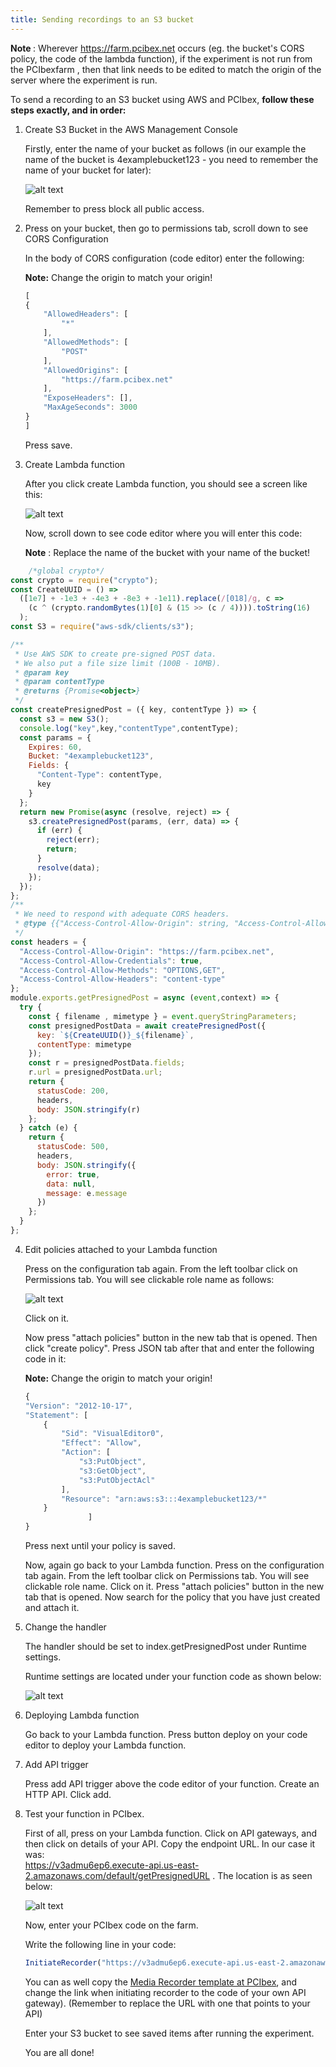 ```yaml
---
title: Sending recordings to an S3 bucket
---
```


<b> Note </b> : Wherever https://farm.pcibex.net occurs (eg. the bucket's CORS policy, the code of the lambda function), if the experiment is not run from the PCIbexfarm , then that link needs to be edited to match the origin of the server where the experiment is run.
    
To send a recording to an S3 bucket using AWS and PCIbex, <b> follow these steps exactly, and in order:</b>

1. Create S3 Bucket in the AWS Management Console

     Firstly, enter the name of your bucket as follows (in our example the name of the bucket is 4examplebucket123 - you need to remember the name of your bucket for later):
     
     ![alt text]({{site.baseurl}}/assets/images/amazon1.png)
     
     Remember to press block all public access. 

2. Press on your bucket, then go to permissions tab, scroll down to see CORS Configuration

    In the body of CORS configuration (code editor) enter the following:
    
    <b>Note:</b> Change the origin to match your origin!
    
    ```javascript
    [
    {
        "AllowedHeaders": [
            "*"
        ],
        "AllowedMethods": [
            "POST"
        ],
        "AllowedOrigins": [
            "https://farm.pcibex.net"
        ],
        "ExposeHeaders": [],
        "MaxAgeSeconds": 3000
    }
    ]
     ```
    
    Press save. 

3. Create Lambda function
  
   After you click create Lambda function, you should see a screen like this:

   ![alt text]({{site.baseurl}}/assets/images/amazon2.png)

   Now, scroll down to see code editor where you will enter this code:
   
   <b>Note</b> : Replace the name of the bucket with your name of the bucket!
   
```javascript
    /*global crypto*/
const crypto = require("crypto");
const CreateUUID = () =>
  ([1e7] + -1e3 + -4e3 + -8e3 + -1e11).replace(/[018]/g, c =>
    (c ^ (crypto.randomBytes(1)[0] & (15 >> (c / 4)))).toString(16)
  );
const S3 = require("aws-sdk/clients/s3");

/**
 * Use AWS SDK to create pre-signed POST data.
 * We also put a file size limit (100B - 10MB).
 * @param key
 * @param contentType
 * @returns {Promise<object>}
 */
const createPresignedPost = ({ key, contentType }) => {
  const s3 = new S3();
  console.log("key",key,"contentType",contentType);
  const params = {
    Expires: 60,
    Bucket: "4examplebucket123",
    Fields: {
      "Content-Type": contentType,
      key
    }
  };
  return new Promise(async (resolve, reject) => {
    s3.createPresignedPost(params, (err, data) => {
      if (err) {
        reject(err);
        return;
      }
      resolve(data);
    });
  });
};
/**
 * We need to respond with adequate CORS headers.
 * @type {{"Access-Control-Allow-Origin": string, "Access-Control-Allow-Credentials": boolean}}
 */
const headers = {
  "Access-Control-Allow-Origin": "https://farm.pcibex.net",
  "Access-Control-Allow-Credentials": true,
  "Access-Control-Allow-Methods": "OPTIONS,GET",
  "Access-Control-Allow-Headers": "content-type"
};
module.exports.getPresignedPost = async (event,context) => {
  try {
    const { filename , mimetype } = event.queryStringParameters;
    const presignedPostData = await createPresignedPost({
      key: `${CreateUUID()}_${filename}`,
      contentType: mimetype
    });
    const r = presignedPostData.fields;
    r.url = presignedPostData.url;
    return {
      statusCode: 200,
      headers,
      body: JSON.stringify(r)
    };
  } catch (e) {
    return {
      statusCode: 500,
      headers,
      body: JSON.stringify({
        error: true,
        data: null,
        message: e.message
      })
    };
  }
};
```

   
4. Edit policies attached to your Lambda function

   Press on the configuration tab again. From the left toolbar click on Permissions tab. You will see clickable role name as follows:
   
   ![alt text]({{site.baseurl}}/assets/images/amazon4.png)

    Click on it.
    
    Now press "attach policies" button in the new tab that is opened. Then click "create policy". Press JSON tab after that and enter the following code in it:
    
    <b>Note:</b> Change the origin to match your origin!

    
    ```javascript
    {
    "Version": "2012-10-17",
    "Statement": [
        {
            "Sid": "VisualEditor0",
            "Effect": "Allow",
            "Action": [
                "s3:PutObject",
                "s3:GetObject",
                "s3:PutObjectAcl"
            ],
            "Resource": "arn:aws:s3:::4examplebucket123/*"
        }
                  ]   
    }
    ```
    
    Press next until your policy is saved. 
    
    Now, again go back to your Lambda function.  Press on the configuration tab again. From the left toolbar click on Permissions tab. You will see clickable role name. Click on it. Press "attach policies" button in the new tab that is opened. Now search for the policy that you have just created and attach it.
    
5. Change the handler

   The handler should be set to index.getPresignedPost under Runtime settings.
   
   Runtime settings are located under your function code as shown below: 
   
   ![alt text]({{site.baseurl}}/assets/images/amazon3.png)
   
6. Deploying Lambda function

   Go back to your Lambda function. Press button deploy on your code editor to deploy your Lambda function. 

7. Add API trigger

   Press add API trigger above the code editor of your function. Create an HTTP API. Click add.
   
8. Test your function in PCIbex.

   First of all, press on your Lambda function. Click on API gateways, and then click on details of your API. Copy the endpoint URL. In our case it was:          
   https://v3admu6ep6.execute-api.us-east-2.amazonaws.com/default/getPresignedURL . The location is as seen below:
   
   ![alt text]({{site.baseurl}}/assets/images/amazon5.png)
   
   Now, enter your PCIbex code on the farm. 
   
   Write the following line in your code:
   
   ```javascript
   InitiateRecorder("https://v3admu6ep6.execute-api.us-east-2.amazonaws.com/default/getPresignedURL").label("init")
   ```
   You can as well copy the [Media Recorder template at PCIbex](https://farm.pcibex.net/experiments/yyPfNP/edit), and change the link when initiating recorder to 
   the code of your own API gateway).
   (Remember to replace the URL with one that points to your API)
   
   Enter your S3 bucket to see saved items after running the experiment.
   
   You are all done!
